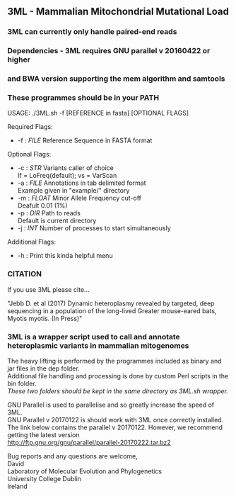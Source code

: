 

##   3ML - Mammalian Mitochondrial Mutational Load 


### 3ML can currently only handle paired-end reads
### Dependencies - 3ML requires GNU parallel v 20160422 or higher 
### and BWA version supporting the mem algorithm and samtools
### These programmes should be in your PATH


USAGE: ./3ML.sh -f [REFERENCE in fasta] [OPTIONAL FLAGS]

Required Flags: 
*	-f : *FILE* Reference Sequence in FASTA format

Optional Flags:
*	-c : _STR_ Variants caller of choice		
				lf = LoFreq(default); vs = VarScan		
*	-a : *FILE* Annotations in tab delimited format		
				Example given in "example/" directory
*	-m : *FLOAT* Minor Allele Frequency cut-off		
				Deafult 0.01 (1%) 
* -p : *DIR* Path to reads		
				Default is current directory
* -j : *INT* Number of processes to start simultaneously

Additional Flags:
* -h : Print this kinda helpful menu


### CITATION		
If you use 3ML please cite...		

"Jebb D. et al (2017) Dynamic heteroplasmy revealed by targeted, deep sequencing in a population of the long-lived Greater mouse-eared bats, Myotis myotis. (In Press)"

### 3ML is a wrapper script used to call and annotate heteroplasmic variants in mammalian mitogenomes

The heavy lifting is performed by the programmes included as binary and jar files in the dep folder.		
Additional file handling and processing is done by custom Perl scripts in the bin folder.		
*These two folders should be kept in the same directory as 3ML.sh wrapper.*		

GNU Parallel is used to parallelise and so greatly increase the speed of 3ML.  
GNU Parallel v 20170122 is should work with 3ML once correctly installed.  
The link below contains the parallel v 20170122. However, we recommend getting the latest version  
http://ftp.gnu.org/gnu/parallel/parallel-20170222.tar.bz2

Bug reports and any questions are welcome,  
David  
Laboratory of Molecular Evolution and Phylogenetics  
University College Dublin  
Ireland


